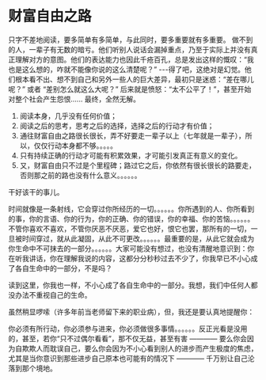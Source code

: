 # 财富自由之路

只字不差地阅读，要多简单有多简单，与此同时，要多重要就有多重要。
做不到的人，一辈子有无数的暗亏。他们听别人说话会漏掉重点，乃至于实际上并没有真正理解对方的意图。他们的表达能力也因此千疮百孔，总是发出这样的慨叹：“我也是这么想的，咋就不能像你说的这么清楚呢？” ---得了吧，这绝对是幻觉。他们根本看不出、想不到自己和另外一些人的巨大差异，最初只是迷惑：“差在哪儿呢？” 或者 “差别怎么就这么大呢？” 后来就是愤怒：“太不公平了！”，甚至开始对整个社会产生怨恨...... 最终，全然无解。

1. 阅读本身，几乎没有任何价值；
2. 阅读之后的思考，思考之后的选择，选择之后的行动才有价值；
3. 通往财富自由之路很长很长，弄不好要走一辈子以上（七年就是一辈子），所以，仅仅行动本身都不够。。。。。
4. 只有持续正确的行动才可能有积累效果，才可能引发真正有意义的变化。
5. 又，财富自由只不过是个里程碑；路过它之后，你依然有很长很长的路要走，否则那之前的路也没有什么意义。。。。。。

干好该干的事儿。

时间就像是一条射线，它会穿过你所经历的一切。。。。。。你所遇到的人、你所看到的事，你的言语、你的行为，你的正确、你的错误，你的幸福、你的苦恼。。。。。。不管你喜欢不喜欢，不管你厌恶不厌恶，爱它也好，恨它也罢，那所有的一切，一旦被时间穿过，就从此凝固，从此不可更改。。。。。。最重要的是，从此它就会成为你生命中不可抹去的一部分。。。。。。大家可能没有想过，也没有清醒地意识到：你在听我讲话，你在理解我说的内容，这都分分秒秒过去不少了，你我早已不小心成了各自生命中的一部分，不是吗？

读到这里，你我也一样，不小心成了各自生命中的一部分。我想，我们中任何人都没办法不重视自己的生命。

虽然稍显啰嗦（许多年前当老师留下来的职业病），但，我还是要认真地提醒你：

你必须有所行动，你必须参与进来，你必须做很多事情。。。。。。反正光看是没用的，甚至，若你“只不过偶尔看看”，那不仅无益，甚至有害 ———— 要么你会因为自欺欺人而耽误自己，要么你会因为不小心看到别人的进步而产生极度的焦虑，尤其是当你意识到那些进步自己原本也可能有的情况下 ———— 千万别让自己沦落到那个境地。
